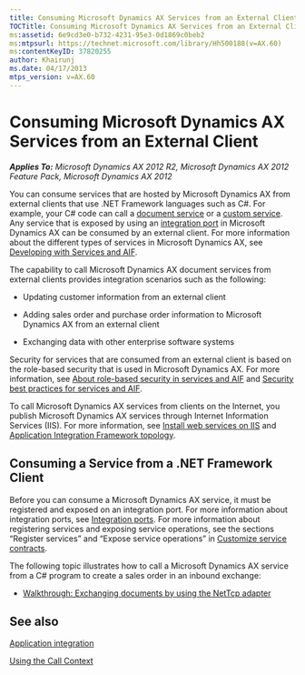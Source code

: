 ```yaml
---
title: Consuming Microsoft Dynamics AX Services from an External Client
TOCTitle: Consuming Microsoft Dynamics AX Services from an External Client
ms:assetid: 6e9cd3e0-b732-4231-95e3-0d1869c0beb2
ms:mtpsurl: https://technet.microsoft.com/library/Hh500188(v=AX.60)
ms:contentKeyID: 37820255
author: Khairunj
ms.date: 04/17/2013
mtps_version: v=AX.60
---
```


# Consuming Microsoft Dynamics AX Services from an External Client 


_**Applies To:** Microsoft Dynamics AX 2012 R2, Microsoft Dynamics AX 2012 Feature Pack, Microsoft Dynamics AX 2012_

You can consume services that are hosted by Microsoft Dynamics AX from external clients that use .NET Framework languages such as C\#. For example, your C\# code can call a [document service](aif-document-services.md) or a [custom service](using-custom-services.md). Any service that is exposed by using an [integration port](integration-ports.md) in Microsoft Dynamics AX can be consumed by an external client. For more information about the different types of services in Microsoft Dynamics AX, see [Developing with Services and AIF](developing-with-services-and-aif.md).

The capability to call Microsoft Dynamics AX document services from external clients provides integration scenarios such as the following:

  - Updating customer information from an external client

  - Adding sales order and purchase order information to Microsoft Dynamics AX from an external client

  - Exchanging data with other enterprise software systems

Security for services that are consumed from an external client is based on the role-based security that is used in Microsoft Dynamics AX. For more information, see [About role-based security in services and AIF](about-role-based-security-in-services-and-aif.md) and [Security best practices for services and AIF](security-best-practices-for-services-and-aif.md).

To call Microsoft Dynamics AX services from clients on the Internet, you publish Microsoft Dynamics AX services through Internet Information Services (IIS). For more information, see [Install web services on IIS](install-web-services-on-iis.md) and [Application Integration Framework topology](application-integration-framework-topology.md).

## Consuming a Service from a .NET Framework Client

Before you can consume a Microsoft Dynamics AX service, it must be registered and exposed on an integration port. For more information about integration ports, see [Integration ports](integration-ports.md). For more information about registering services and exposing service operations, see the sections “Register services” and “Expose service operations” in [Customize service contracts](customize-service-contracts.md).

The following topic illustrates how to call a Microsoft Dynamics AX service from a C\# program to create a sales order in an inbound exchange:

  - [Walkthrough: Exchanging documents by using the NetTcp adapter](walkthrough-exchanging-documents-by-using-the-nettcp-adapter.md)

## See also

[Application integration](application-integration.md)

[Using the Call Context](using-the-call-context.md)

